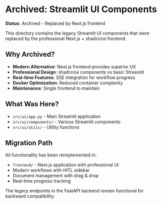 # Archived: Streamlit UI Components

**Status**: Archived - Replaced by Next.js frontend

This directory contains the legacy Streamlit UI components that were replaced by the professional Next.js + shadcn/ui frontend.

## Why Archived?

- **Modern Alternative**: Next.js frontend provides superior UX
- **Professional Design**: shadcn/ui components vs basic Streamlit
- **Real-time Features**: SSE integration for workflow progress
- **Docker Optimization**: Reduced container complexity
- **Maintenance**: Single frontend to maintain

## What Was Here?

- `src/ui/app.py` - Main Streamlit application
- `src/ui/components/` - Various Streamlit components
- `src/ui/utils/` - Utility functions

## Migration Path

All functionality has been reimplemented in:
- `frontend/` - Next.js application with professional UI
- Modern workflows with HITL sidebar
- Document management with drag & drop
- Real-time progress tracking

The legacy endpoints in the FastAPI backend remain functional for backward compatibility.